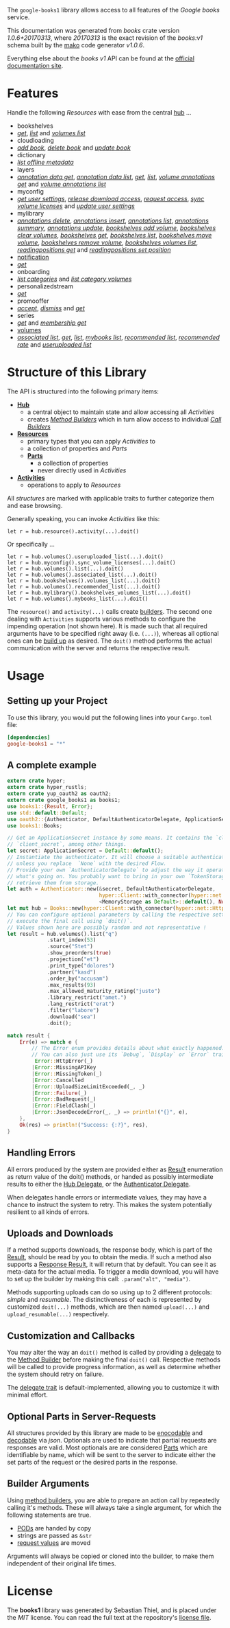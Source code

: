 <!---
DO NOT EDIT !
This file was generated automatically from 'src/mako/api/README.md.mako'
DO NOT EDIT !
-->
The `google-books1` library allows access to all features of the *Google books* service.

This documentation was generated from *books* crate version *1.0.6+20170313*, where *20170313* is the exact revision of the *books:v1* schema built by the [mako](http://www.makotemplates.org/) code generator *v1.0.6*.

Everything else about the *books* *v1* API can be found at the
[official documentation site](https://developers.google.com/books/docs/v1/getting_started).
# Features

Handle the following *Resources* with ease from the central [hub](https://docs.rs/google-books1/1.0.6+20170313/google_books1/struct.Books.html) ... 

* bookshelves
 * [*get*](https://docs.rs/google-books1/1.0.6+20170313/google_books1/struct.BookshelveGetCall.html), [*list*](https://docs.rs/google-books1/1.0.6+20170313/google_books1/struct.BookshelveListCall.html) and [*volumes list*](https://docs.rs/google-books1/1.0.6+20170313/google_books1/struct.BookshelveVolumeListCall.html)
* cloudloading
 * [*add book*](https://docs.rs/google-books1/1.0.6+20170313/google_books1/struct.CloudloadingAddBookCall.html), [*delete book*](https://docs.rs/google-books1/1.0.6+20170313/google_books1/struct.CloudloadingDeleteBookCall.html) and [*update book*](https://docs.rs/google-books1/1.0.6+20170313/google_books1/struct.CloudloadingUpdateBookCall.html)
* dictionary
 * [*list offline metadata*](https://docs.rs/google-books1/1.0.6+20170313/google_books1/struct.DictionaryListOfflineMetadataCall.html)
* layers
 * [*annotation data get*](https://docs.rs/google-books1/1.0.6+20170313/google_books1/struct.LayerAnnotationDataGetCall.html), [*annotation data list*](https://docs.rs/google-books1/1.0.6+20170313/google_books1/struct.LayerAnnotationDataListCall.html), [*get*](https://docs.rs/google-books1/1.0.6+20170313/google_books1/struct.LayerGetCall.html), [*list*](https://docs.rs/google-books1/1.0.6+20170313/google_books1/struct.LayerListCall.html), [*volume annotations get*](https://docs.rs/google-books1/1.0.6+20170313/google_books1/struct.LayerVolumeAnnotationGetCall.html) and [*volume annotations list*](https://docs.rs/google-books1/1.0.6+20170313/google_books1/struct.LayerVolumeAnnotationListCall.html)
* myconfig
 * [*get user settings*](https://docs.rs/google-books1/1.0.6+20170313/google_books1/struct.MyconfigGetUserSettingCall.html), [*release download access*](https://docs.rs/google-books1/1.0.6+20170313/google_books1/struct.MyconfigReleaseDownloadAccesCall.html), [*request access*](https://docs.rs/google-books1/1.0.6+20170313/google_books1/struct.MyconfigRequestAccesCall.html), [*sync volume licenses*](https://docs.rs/google-books1/1.0.6+20170313/google_books1/struct.MyconfigSyncVolumeLicenseCall.html) and [*update user settings*](https://docs.rs/google-books1/1.0.6+20170313/google_books1/struct.MyconfigUpdateUserSettingCall.html)
* mylibrary
 * [*annotations delete*](https://docs.rs/google-books1/1.0.6+20170313/google_books1/struct.MylibraryAnnotationDeleteCall.html), [*annotations insert*](https://docs.rs/google-books1/1.0.6+20170313/google_books1/struct.MylibraryAnnotationInsertCall.html), [*annotations list*](https://docs.rs/google-books1/1.0.6+20170313/google_books1/struct.MylibraryAnnotationListCall.html), [*annotations summary*](https://docs.rs/google-books1/1.0.6+20170313/google_books1/struct.MylibraryAnnotationSummaryCall.html), [*annotations update*](https://docs.rs/google-books1/1.0.6+20170313/google_books1/struct.MylibraryAnnotationUpdateCall.html), [*bookshelves add volume*](https://docs.rs/google-books1/1.0.6+20170313/google_books1/struct.MylibraryBookshelveAddVolumeCall.html), [*bookshelves clear volumes*](https://docs.rs/google-books1/1.0.6+20170313/google_books1/struct.MylibraryBookshelveClearVolumeCall.html), [*bookshelves get*](https://docs.rs/google-books1/1.0.6+20170313/google_books1/struct.MylibraryBookshelveGetCall.html), [*bookshelves list*](https://docs.rs/google-books1/1.0.6+20170313/google_books1/struct.MylibraryBookshelveListCall.html), [*bookshelves move volume*](https://docs.rs/google-books1/1.0.6+20170313/google_books1/struct.MylibraryBookshelveMoveVolumeCall.html), [*bookshelves remove volume*](https://docs.rs/google-books1/1.0.6+20170313/google_books1/struct.MylibraryBookshelveRemoveVolumeCall.html), [*bookshelves volumes list*](https://docs.rs/google-books1/1.0.6+20170313/google_books1/struct.MylibraryBookshelveVolumeListCall.html), [*readingpositions get*](https://docs.rs/google-books1/1.0.6+20170313/google_books1/struct.MylibraryReadingpositionGetCall.html) and [*readingpositions set position*](https://docs.rs/google-books1/1.0.6+20170313/google_books1/struct.MylibraryReadingpositionSetPositionCall.html)
* [notification](https://docs.rs/google-books1/1.0.6+20170313/google_books1/struct.Notification.html)
 * [*get*](https://docs.rs/google-books1/1.0.6+20170313/google_books1/struct.NotificationGetCall.html)
* onboarding
 * [*list categories*](https://docs.rs/google-books1/1.0.6+20170313/google_books1/struct.OnboardingListCategoryCall.html) and [*list category volumes*](https://docs.rs/google-books1/1.0.6+20170313/google_books1/struct.OnboardingListCategoryVolumeCall.html)
* personalizedstream
 * [*get*](https://docs.rs/google-books1/1.0.6+20170313/google_books1/struct.PersonalizedstreamGetCall.html)
* promooffer
 * [*accept*](https://docs.rs/google-books1/1.0.6+20170313/google_books1/struct.PromoofferAcceptCall.html), [*dismiss*](https://docs.rs/google-books1/1.0.6+20170313/google_books1/struct.PromoofferDismisCall.html) and [*get*](https://docs.rs/google-books1/1.0.6+20170313/google_books1/struct.PromoofferGetCall.html)
* series
 * [*get*](https://docs.rs/google-books1/1.0.6+20170313/google_books1/struct.SeryGetCall.html) and [*membership get*](https://docs.rs/google-books1/1.0.6+20170313/google_books1/struct.SeryMembershipGetCall.html)
* [volumes](https://docs.rs/google-books1/1.0.6+20170313/google_books1/struct.Volume.html)
 * [*associated list*](https://docs.rs/google-books1/1.0.6+20170313/google_books1/struct.VolumeAssociatedListCall.html), [*get*](https://docs.rs/google-books1/1.0.6+20170313/google_books1/struct.VolumeGetCall.html), [*list*](https://docs.rs/google-books1/1.0.6+20170313/google_books1/struct.VolumeListCall.html), [*mybooks list*](https://docs.rs/google-books1/1.0.6+20170313/google_books1/struct.VolumeMybookListCall.html), [*recommended list*](https://docs.rs/google-books1/1.0.6+20170313/google_books1/struct.VolumeRecommendedListCall.html), [*recommended rate*](https://docs.rs/google-books1/1.0.6+20170313/google_books1/struct.VolumeRecommendedRateCall.html) and [*useruploaded list*](https://docs.rs/google-books1/1.0.6+20170313/google_books1/struct.VolumeUseruploadedListCall.html)




# Structure of this Library

The API is structured into the following primary items:

* **[Hub](https://docs.rs/google-books1/1.0.6+20170313/google_books1/struct.Books.html)**
    * a central object to maintain state and allow accessing all *Activities*
    * creates [*Method Builders*](https://docs.rs/google-books1/1.0.6+20170313/google_books1/trait.MethodsBuilder.html) which in turn
      allow access to individual [*Call Builders*](https://docs.rs/google-books1/1.0.6+20170313/google_books1/trait.CallBuilder.html)
* **[Resources](https://docs.rs/google-books1/1.0.6+20170313/google_books1/trait.Resource.html)**
    * primary types that you can apply *Activities* to
    * a collection of properties and *Parts*
    * **[Parts](https://docs.rs/google-books1/1.0.6+20170313/google_books1/trait.Part.html)**
        * a collection of properties
        * never directly used in *Activities*
* **[Activities](https://docs.rs/google-books1/1.0.6+20170313/google_books1/trait.CallBuilder.html)**
    * operations to apply to *Resources*

All *structures* are marked with applicable traits to further categorize them and ease browsing.

Generally speaking, you can invoke *Activities* like this:

```Rust,ignore
let r = hub.resource().activity(...).doit()
```

Or specifically ...

```ignore
let r = hub.volumes().useruploaded_list(...).doit()
let r = hub.myconfig().sync_volume_licenses(...).doit()
let r = hub.volumes().list(...).doit()
let r = hub.volumes().associated_list(...).doit()
let r = hub.bookshelves().volumes_list(...).doit()
let r = hub.volumes().recommended_list(...).doit()
let r = hub.mylibrary().bookshelves_volumes_list(...).doit()
let r = hub.volumes().mybooks_list(...).doit()
```

The `resource()` and `activity(...)` calls create [builders][builder-pattern]. The second one dealing with `Activities` 
supports various methods to configure the impending operation (not shown here). It is made such that all required arguments have to be 
specified right away (i.e. `(...)`), whereas all optional ones can be [build up][builder-pattern] as desired.
The `doit()` method performs the actual communication with the server and returns the respective result.

# Usage

## Setting up your Project

To use this library, you would put the following lines into your `Cargo.toml` file:

```toml
[dependencies]
google-books1 = "*"
```

## A complete example

```Rust
extern crate hyper;
extern crate hyper_rustls;
extern crate yup_oauth2 as oauth2;
extern crate google_books1 as books1;
use books1::{Result, Error};
use std::default::Default;
use oauth2::{Authenticator, DefaultAuthenticatorDelegate, ApplicationSecret, MemoryStorage};
use books1::Books;

// Get an ApplicationSecret instance by some means. It contains the `client_id` and 
// `client_secret`, among other things.
let secret: ApplicationSecret = Default::default();
// Instantiate the authenticator. It will choose a suitable authentication flow for you, 
// unless you replace  `None` with the desired Flow.
// Provide your own `AuthenticatorDelegate` to adjust the way it operates and get feedback about 
// what's going on. You probably want to bring in your own `TokenStorage` to persist tokens and
// retrieve them from storage.
let auth = Authenticator::new(&secret, DefaultAuthenticatorDelegate,
                              hyper::Client::with_connector(hyper::net::HttpsConnector::new(hyper_rustls::TlsClient::new())),
                              <MemoryStorage as Default>::default(), None);
let mut hub = Books::new(hyper::Client::with_connector(hyper::net::HttpsConnector::new(hyper_rustls::TlsClient::new())), auth);
// You can configure optional parameters by calling the respective setters at will, and
// execute the final call using `doit()`.
// Values shown here are possibly random and not representative !
let result = hub.volumes().list("q")
             .start_index(53)
             .source("Stet")
             .show_preorders(true)
             .projection("et")
             .print_type("dolores")
             .partner("kasd")
             .order_by("accusam")
             .max_results(93)
             .max_allowed_maturity_rating("justo")
             .library_restrict("amet.")
             .lang_restrict("erat")
             .filter("labore")
             .download("sea")
             .doit();

match result {
    Err(e) => match e {
        // The Error enum provides details about what exactly happened.
        // You can also just use its `Debug`, `Display` or `Error` traits
         Error::HttpError(_)
        |Error::MissingAPIKey
        |Error::MissingToken(_)
        |Error::Cancelled
        |Error::UploadSizeLimitExceeded(_, _)
        |Error::Failure(_)
        |Error::BadRequest(_)
        |Error::FieldClash(_)
        |Error::JsonDecodeError(_, _) => println!("{}", e),
    },
    Ok(res) => println!("Success: {:?}", res),
}

```
## Handling Errors

All errors produced by the system are provided either as [Result](https://docs.rs/google-books1/1.0.6+20170313/google_books1/enum.Result.html) enumeration as return value of 
the doit() methods, or handed as possibly intermediate results to either the 
[Hub Delegate](https://docs.rs/google-books1/1.0.6+20170313/google_books1/trait.Delegate.html), or the [Authenticator Delegate](https://docs.rs/yup-oauth2/*/yup_oauth2/trait.AuthenticatorDelegate.html).

When delegates handle errors or intermediate values, they may have a chance to instruct the system to retry. This 
makes the system potentially resilient to all kinds of errors.

## Uploads and Downloads
If a method supports downloads, the response body, which is part of the [Result](https://docs.rs/google-books1/1.0.6+20170313/google_books1/enum.Result.html), should be
read by you to obtain the media.
If such a method also supports a [Response Result](https://docs.rs/google-books1/1.0.6+20170313/google_books1/trait.ResponseResult.html), it will return that by default.
You can see it as meta-data for the actual media. To trigger a media download, you will have to set up the builder by making
this call: `.param("alt", "media")`.

Methods supporting uploads can do so using up to 2 different protocols: 
*simple* and *resumable*. The distinctiveness of each is represented by customized 
`doit(...)` methods, which are then named `upload(...)` and `upload_resumable(...)` respectively.

## Customization and Callbacks

You may alter the way an `doit()` method is called by providing a [delegate](https://docs.rs/google-books1/1.0.6+20170313/google_books1/trait.Delegate.html) to the 
[Method Builder](https://docs.rs/google-books1/1.0.6+20170313/google_books1/trait.CallBuilder.html) before making the final `doit()` call. 
Respective methods will be called to provide progress information, as well as determine whether the system should 
retry on failure.

The [delegate trait](https://docs.rs/google-books1/1.0.6+20170313/google_books1/trait.Delegate.html) is default-implemented, allowing you to customize it with minimal effort.

## Optional Parts in Server-Requests

All structures provided by this library are made to be [enocodable](https://docs.rs/google-books1/1.0.6+20170313/google_books1/trait.RequestValue.html) and 
[decodable](https://docs.rs/google-books1/1.0.6+20170313/google_books1/trait.ResponseResult.html) via *json*. Optionals are used to indicate that partial requests are responses 
are valid.
Most optionals are are considered [Parts](https://docs.rs/google-books1/1.0.6+20170313/google_books1/trait.Part.html) which are identifiable by name, which will be sent to 
the server to indicate either the set parts of the request or the desired parts in the response.

## Builder Arguments

Using [method builders](https://docs.rs/google-books1/1.0.6+20170313/google_books1/trait.CallBuilder.html), you are able to prepare an action call by repeatedly calling it's methods.
These will always take a single argument, for which the following statements are true.

* [PODs][wiki-pod] are handed by copy
* strings are passed as `&str`
* [request values](https://docs.rs/google-books1/1.0.6+20170313/google_books1/trait.RequestValue.html) are moved

Arguments will always be copied or cloned into the builder, to make them independent of their original life times.

[wiki-pod]: http://en.wikipedia.org/wiki/Plain_old_data_structure
[builder-pattern]: http://en.wikipedia.org/wiki/Builder_pattern
[google-go-api]: https://github.com/google/google-api-go-client

# License
The **books1** library was generated by Sebastian Thiel, and is placed 
under the *MIT* license.
You can read the full text at the repository's [license file][repo-license].

[repo-license]: https://github.com/Byron/google-apis-rsblob/master/LICENSE.md
